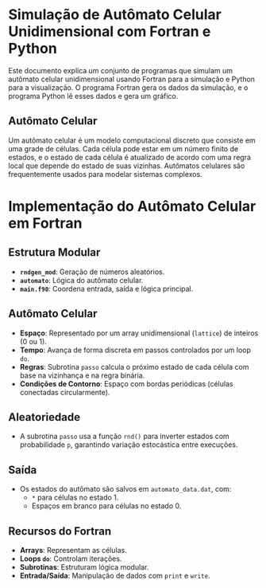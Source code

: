 # Simulação de Autômato Celular Unidimensional com Fortran e Python

Este documento explica um conjunto de programas que simulam um autômato celular unidimensional usando Fortran para a simulação e Python para a visualização. O programa Fortran gera os dados da simulação, e o programa Python lê esses dados e gera um gráfico.

## Autômato Celular

Um autômato celular é um modelo computacional discreto que consiste em uma grade de células. Cada célula pode estar em um número finito de estados, e o estado de cada célula é atualizado de acordo com uma regra local que depende do estado de suas vizinhas. Autômatos celulares são frequentemente usados para modelar sistemas complexos.

# Implementação do Autômato Celular em Fortran

## Estrutura Modular
- **`rndgen_mod`**: Geração de números aleatórios.  
- **`automato`**: Lógica do autômato celular.  
- **`main.f90`**: Coordena entrada, saída e lógica principal.

## Autômato Celular
- **Espaço**: Representado por um array unidimensional (`lattice`) de inteiros (0 ou 1).  
- **Tempo**: Avança de forma discreta em passos controlados por um loop `do`.  
- **Regras**: Subrotina `passo` calcula o próximo estado de cada célula com base na vizinhança e na regra binária.  
- **Condições de Contorno**: Espaço com bordas periódicas (células conectadas circularmente).

## Aleatoriedade
- A subrotina `passo` usa a função `rnd()` para inverter estados com probabilidade `p`, garantindo variação estocástica entre execuções.

## Saída
- Os estados do autômato são salvos em `automato_data.dat`, com:
  - `*` para células no estado 1.
  - Espaços em branco para células no estado 0.

## Recursos do Fortran
- **Arrays**: Representam as células.  
- **Loops `do`**: Controlam iterações.  
- **Subrotinas**: Estruturam lógica modular.  
- **Entrada/Saída**: Manipulação de dados com `print` e `write`.